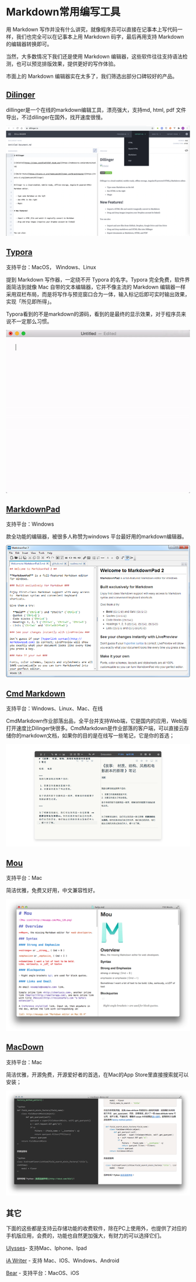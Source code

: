 # Markdown常用编写工具
用 Markdown 写作并没有什么讲究，就像程序员可以直接在记事本上写代码一样，我们也完全可以在记事本上用 Markdown 码字，最后再用支持 Markdown 的编辑器转换即可。

当然，大多数情况下我们还是使用 Markdown 编辑器，这些软件往往支持语法检测，也可以预览排版效果，提供更好的写作体验。

市面上的 Markdown 编辑器实在太多了，我们筛选出部分口碑较好的产品。
## [Dilinger](https://dillinger.io)
dillinger是一个在线的markdown编辑工具，漂亮强大，支持md, html, pdf 文件导出，不过dilinger在国外，找开速度很慢。

![Dilinger](images/dilinger.png "dilinger")

## [Typora](https://typora.io)
支持平台：MacOS， Windows、Linux

提到 Markdown 写作器，一定绕不开 Typora 的名字。Typora 完全免费，软件界面简洁到就像 Mac 自带的文本编辑器，它并不像主流的 Markdown 编辑器一样采用双栏布局，而是将写作与预览窗口合为一体，输入标记后即可实时输出效果，实现「所见即所得」。

Typora看到的不是markdown的源码，看到的是最终的显示效果，对于程序员来说不一定那么习惯。

![typora](images/typora.gif "Typora")

## [MarkdownPad](http://www.markdownpad.com)
支持平台：Windows

款全功能的编辑器，被很多人称赞为windows 平台最好用的markdown编辑器。

![MarkdownPad](images/markdownpad2.png "MarkdownPad")

## [Cmd Markdown](https://www.zybuluo.com/cmd)
支持平台：Windows、Linux、Mac、在线

CmdMarkdown作业部落出品，全平台并支持Web端，它是国内的应用，Web版打开速度比Dilinger快很多。CmdMarkdown是作业部落的客户端，可以直接云存储你的markdown文档，如果你的目的是在线写一些笔记，它是你的首选；

![Cmd Markdown](images/cmd_markdown.png "Cmd Markdown")

## [Mou](http://25.io/mou)
支持平台：Mac

简洁优雅，免费又好用，中文兼容性好。

![Mou](images/mou.png "Mou")

## [MacDown](https://macdown.uranusjr.com)
支持平台：Mac

简洁优雅，开源免费，开源爱好者的首选，在Mac的App Store里直接搜索就可以安装；

![MacDown](images/macdown.png "MacDown")

## 其它
下面的这些都是支持云存储功能的收费软件，除在PC上使用外，也提供了对应的手机版应用，会费的，功能也自然更加强大，有财力的可以选择它们。

[Ulysses](https://ulysses.app)- 支持Mac、Iphone、Ipad

[iA Writer](https://ia.net/writer) - 支持 Mac、IOS、Windows、Android

[Bear](https://bear.app) - 支持平台：MacOS、iOS